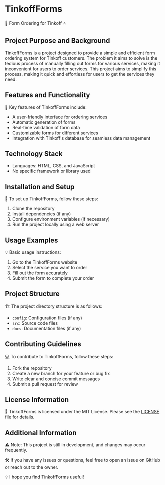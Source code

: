 **TinkoffForms**
================

🌟 Form Ordering for Tinkoff ⭐

**Project Purpose and Background**
--------------------------------

TinkoffForms is a project designed to provide a simple and efficient form ordering system for Tinkoff customers. The problem it aims to solve is the tedious process of manually filling out forms for various services, making it inconvenient for users to order services. This project aims to simplify this process, making it quick and effortless for users to get the services they need.

**Features and Functionality**
---------------------------

🚀 Key features of TinkoffForms include:

* A user-friendly interface for ordering services
* Automatic generation of forms
* Real-time validation of form data
* Customizable forms for different services
* Integration with Tinkoff's database for seamless data management

**Technology Stack**
-------------------

* Languages: HTML, CSS, and JavaScript
* No specific framework or library used

**Installation and Setup**
-------------------------

🔧 To set up TinkoffForms, follow these steps:

1. Clone the repository
2. Install dependencies (if any)
3. Configure environment variables (if necessary)
4. Run the project locally using a web server

**Usage Examples**
------------------

💡 Basic usage instructions:

1. Go to the TinkoffForms website
2. Select the service you want to order
3. Fill out the form accurately
4. Submit the form to complete your order

**Project Structure**
--------------------

🏗️ The project directory structure is as follows:

* `config`: Configuration files (if any)
* `src`: Source code files
* `docs`: Documentation files (if any)

**Contributing Guidelines**
-------------------------

💻 To contribute to TinkoffForms, follow these steps:

1. Fork the repository
2. Create a new branch for your feature or bug fix
3. Write clear and concise commit messages
4. Submit a pull request for review

**License Information**
---------------------

📝 TinkoffForms is licensed under the MIT License. Please see the [LICENSE](LICENSE) file for details.

**Additional Information**
-------------------------

⚠️ Note: This project is still in development, and changes may occur frequently.

🛠️ If you have any issues or questions, feel free to open an issue on GitHub or reach out to the owner.

💡 I hope you find TinkoffForms useful!
